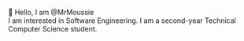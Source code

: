 👋 Hello, I am @MrMoussie
<br>  I am interested in Software Engineering. I am a second-year Technical Computer Science student.
